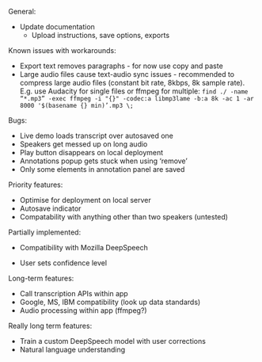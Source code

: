 General:
- Update documentation
    - Upload instructions, save options, exports

Known issues with workarounds:
- Export text removes paragraphs - for now use copy and paste
- Large audio files cause text-audio sync issues - recommended to compress large audio files (constant bit rate, 8kbps, 8k sample rate). E.g. use Audacity for single files or ffmpeg for multiple: 
`find ./ -name “*.mp3” -exec ffmpeg -i "{}" -codec:a libmp3lame -b:a 8k -ac 1 -ar 8000 '$(basename {} min)’.mp3 \;`

Bugs:
- Live demo loads transcript over autosaved one
- Speakers get messed up on long audio
- Play button disappears on local deployment
- Annotations popup gets stuck when using ‘remove’
- Only some elements in annotation panel are saved

Priority features:
- Optimise for deployment on local server
- Autosave indicator
- Compatability with anything other than two speakers (untested)

Partially implemented:
- Compatibility with Mozilla DeepSpeech

- User sets confidence level

Long-term features:
- Call transcription APIs within app
- Google, MS, IBM compatibility (look up data standards)
- Audio processing within app (ffmpeg?)

Really long term features:
- Train a custom DeepSpeech model with user corrections
- Natural language understanding
